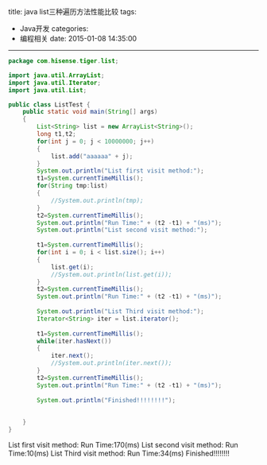 title: java list三种遍历方法性能比较
tags:
  - Java开发
categories:
  - 编程相关
date: 2015-01-08 14:35:00
---
```java
package com.hisense.tiger.list;

import java.util.ArrayList;
import java.util.Iterator;
import java.util.List;

public class ListTest {
	public static void main(String[] args)
	{
		List<String> list = new ArrayList<String>();
		long t1,t2;
		for(int j = 0; j < 10000000; j++)
		{
			list.add("aaaaaa" + j);
		}
		System.out.println("List first visit method:");
		t1=System.currentTimeMillis();
		for(String tmp:list)
		{
			//System.out.println(tmp);
		}
		t2=System.currentTimeMillis();
		System.out.println("Run Time:" + (t2 -t1) + "(ms)");
		System.out.println("List second visit method:");
		
		t1=System.currentTimeMillis();
		for(int i = 0; i < list.size(); i++)
		{
			list.get(i);
			//System.out.println(list.get(i));
		}
		t2=System.currentTimeMillis();
		System.out.println("Run Time:" + (t2 -t1) + "(ms)");
		
		System.out.println("List Third visit method:");
		Iterator<String> iter = list.iterator();
		
		t1=System.currentTimeMillis();
		while(iter.hasNext())
		{
			iter.next();
			//System.out.println(iter.next());
		}
		t2=System.currentTimeMillis();
		System.out.println("Run Time:" + (t2 -t1) + "(ms)");
				
		System.out.println("Finished!!!!!!!!");
		
		
	}
}
```
List first visit method:
Run Time:170(ms)
List second visit method:
Run Time:10(ms)
List Third visit method:
Run Time:34(ms)
Finished!!!!!!!!